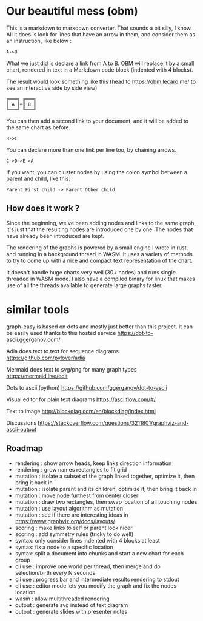 # Our beautiful mess (obm)

This is a markdown to markdown converter. That sounds a bit silly, I know.
All it does is look for lines that have an arrow in them, and consider them
as an instruction, like below :

    A->B

What we just did is declare a link from A to B. OBM will replace it by a small
chart, rendered in text in a Markdown code block (indented with 4 blocks).

The result would look something like this (head to https://obm.lecaro.me/ to
see an interactive side by side view)

    ╔═══╗ ╔═══╗
    ║ A ║═║ B ║
    ╚═══╝ ╚═══╝

You can then add a second link to your document, and it will be added to the
same chart as before.

    B->C

You can declare more than one link per line too, by chaining arrows.

    C->D->E->A

If you want, you can cluster nodes by using the colon symbol between a parent
and child, like this:

    Parent:First child -> Parent:Other child

## How does it work ?

Since the beginning, we've been adding nodes and links to the same graph, it's
just that the resulting nodes are introduced one by one. The nodes that have
already been introduced are kept.

The rendering of the graphs is powered by a small engine I wrote in rust, and
running in a background thread in WASM. It uses a variety of methods to try to
come up with a nice and compact text representation of the chart.

It doesn't handle huge charts very well (30+ nodes) and runs single threaded in
WASM mode. I also have a compiled binary for linux that makes use of all the
threads available to generate large graphs faster.

# similar tools

graph-easy is based on dots and mostly just better than this project.
It can be easily used thanks to this hosted service
https://dot-to-ascii.ggerganov.com/

Adia does text to text for sequence diagrams
https://github.com/pylover/adia

Mermaid does text to svg/png for many graph types
https://mermaid.live/edit

Dots to ascii (python)
https://github.com/ggerganov/dot-to-ascii

Visual editor for plain text diagrams
https://asciiflow.com/#/

Text to image
http://blockdiag.com/en/blockdiag/index.html

Discussions
https://stackoverflow.com/questions/3211801/graphviz-and-ascii-output

## Roadmap

- rendering : show arrow heads, keep links direction information
- rendering : grow names rectangles to fit grid
- mutation : isolate a subset of the graph linked together, optimize it, then bring it back in
- mutation : isolate parent and its children, optimize it, then bring it back in
- mutation : move node furthest from center closer
- mutation : draw two rectangles, then swap location of all touching nodes
- mutation : use layout algorithm as mutation
- mutation :  see if there are interesting ideas in https://www.graphviz.org/docs/layouts/
- scoring : make links to self or parent look nicer
- scoring : add symmetry rules (tricky to do well)
- syntax: only consider lines indented with 4 blocks at least
- syntax: fix a node to a specific location
- syntax: split a document into chunks and start a new chart for each group
- cli use : improve one world per thread, then merge and do selection/birth every N seconds
- cli use : progress bar and intermediate results rendering to stdout
- cli use : editor mode lets you modify the graph and fix the nodes location
- wasm : allow multithreaded rendering
- output : generate svg instead of text diagram
- output : generate slides with presenter notes
 
 
 
